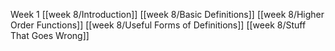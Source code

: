 Week 1
[[week 8/Introduction]]
[[week 8/Basic Definitions]]
[[week 8/Higher Order Functions]]
[[week 8/Useful Forms of Definitions]]
[[week 8/Stuff That Goes Wrong]]
